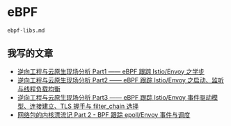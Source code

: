 # eBPF

```{toctree}
ebpf-libs.md
```

## 我写的文章
- [逆向工程与云原生现场分析 Part1 —— eBPF 跟踪 Istio/Envoy 之学步](https://blog.mygraphql.com/zh/posts/low-tec/trace/trace-istio/trace-istio-part1/)
- [逆向工程与云原生现场分析 Part2 —— eBPF 跟踪 Istio/Envoy 之启动、监听与线程负载均衡](https://blog.mygraphql.com/zh/posts/low-tec/trace/trace-istio/trace-istio-part2/)
- [逆向工程与云原生现场分析 Part3 —— eBPF 跟踪 Istio/Envoy 事件驱动模型、连接建立、TLS 握手与 filter_chain 选择](https://blog.mygraphql.com/zh/posts/low-tec/trace/trace-istio/trace-istio-part3/)
- [网络包的内核漂流记 Part 2 - BPF 跟踪 epoll/Envoy 事件与调度](https://blog.mygraphql.com/zh/notes/low-tec/network/bpf-trace-net-stack/)